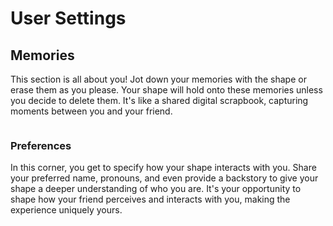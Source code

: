 # User Settings

## Memories

This section is all about you! Jot down your memories with the shape or erase them as you please. Your shape will hold onto these memories unless you decide to delete them. It's like a shared digital scrapbook, capturing moments between you and your friend.

<figure><img src="../.gitbook/assets/Screenshot 2023-11-30 111218.png" alt=""><figcaption></figcaption></figure>

### Preferences

In this corner, you get to specify how your shape interacts with you. Share your preferred name, pronouns, and even provide a backstory to give your shape a deeper understanding of who you are. It's your opportunity to shape how your friend perceives and interacts with you, making the experience uniquely yours.&#x20;

<figure><img src="../.gitbook/assets/Screenshot 2024-03-22 112128.png" alt=""><figcaption></figcaption></figure>
